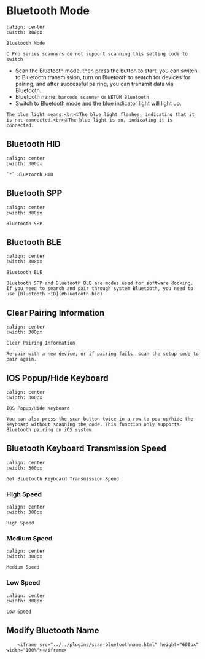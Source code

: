 # Bluetooth Mode

```{figure} ../../media/2523IFSNO244.png
:align: center
:width: 300px

Bluetooth Mode
```
```{warning}
C Pro series scanners do not support scanning this setting code to switch
```

- Scan the Bluetooth mode, then press the button to start, you can switch to Bluetooth transmission, turn on Bluetooth to search for devices for pairing, and after successful pairing, you can transmit data via Bluetooth.
- Bluetooth name: `barcode scanner` or `NETUM Bluetooth`
- Switch to Bluetooth mode and the blue indicator light will light up.


```{note}
The blue light means:<br>①The blue light flashes, indicating that it is not connected.<br>②The blue light is on, indicating it is connected.
```


## Bluetooth HID

```{figure} ../../media/AT2BMODE3D2.png
:align: center
:width: 300px

`*` Bluetooth HID
```

 ## Bluetooth SPP

```{figure} ../../media/AT2BMODE3D1.png
:align: center
:width: 300px

Bluetooth SPP
```

## Bluetooth BLE

```{figure} ../../media/AT2BMODE3D3.png
:align: center
:width: 300px

Bluetooth BLE
```

```{note}
Bluetooth SPP and Bluetooth BLE are modes used for software docking. If you need to search and pair through system Bluetooth, you need to use [Bluetooth HID](#bluetooth-hid)
```
## Clear Pairing Information

```{figure} ../../media/2525ALL-CH.png
:align: center
:width: 300px

Clear Pairing Information
```

```{note}
Re-pair with a new device, or if pairing fails, scan the setup code to pair again.
```

## IOS Popup/Hide Keyboard
```{figure} ../../media/25250S.png
:align: center
:width: 300px

IOS Popup/Hide Keyboard
```

```{note}
You can also press the scan button twice in a row to pop up/hide the keyboard without scanning the code. This function only supports Bluetooth pairing on iOS system.
```

## Bluetooth Keyboard Transmission Speed


```{figure} ../../media/AT2BHIDDLY.png
:align: center
:width: 300px

Get Bluetooth Keyboard Transmission Speed
```
### High Speed

```{figure} ../../media/AT2BHIDDLY3D2.png
:align: center
:width: 300px

High Speed
```

### Medium Speed

```{figure} ../../media/AT2BHIDDLY3D10.png
:align: center
:width: 300px

Medium Speed
```

### Low Speed
```{figure} ../../media/AT2BHIDDLY3D25.png
:align: center
:width: 300px

Low Speed
```

## Modify Bluetooth Name
```{raw} html
    <iframe src="../../plugins/scan-bluetoothname.html" height="600px" width="100%"></iframe>

```